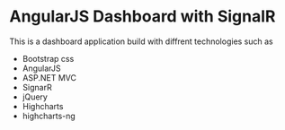 # AngularJS Dashboard with SignalR 
This is a dashboard application build with diffrent technologies such as
* Bootstrap css
* AngularJS
* ASP.NET MVC
* SignarR
* jQuery
* Highcharts
* highcharts-ng
